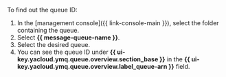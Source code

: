 To find out the queue ID:

1. In the [management console]({{ link-console-main }}), select the folder containing the queue.
1. Select **{{ message-queue-name }}**.
1. Select the desired queue.
1. You can see the queue ID under **{{ ui-key.yacloud.ymq.queue.overview.section_base }}** in the **{{ ui-key.yacloud.ymq.queue.overview.label_queue-arn }}** field.